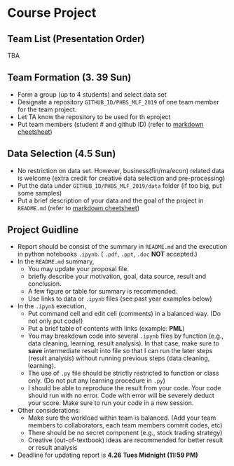 # Course Project

## Team List (Presentation Order)
TBA

## Team Formation (__3. 39 Sun__)
* Form a group (up to 4 students) and select data set
* Designate a repository `GITHUB_ID/PHBS_MLF_2019` of one team member for the team project.
* Let TA know the repository to be used for th eproject
* Put team members (student # and github ID) (refer to [markdown cheetsheet](https://guides.github.com/features/mastering-markdown/))

## Data Selection (__4.5 Sun__)
* No restriction on data set. However, business(fin/ma/econ) related data is welcome (extra credit for creative data selection and pre-processing)
* Put the data under `GITHUB_ID/PHBS_MLF_2019/data` folder (if too big, put some samples)
* Put a brief description of your data and the goal of the project in `README.md` (refer to [markdown cheetsheet](https://guides.github.com/features/mastering-markdown/))

## Project Guidline
* Report should be consist of the summary in `README.md` and the execution in python notebooks `.ipynb`.  ( `.pdf`, `.ppt`, `.doc` __NOT__ accepted.)
* In the `README.md` summary, 
  * You may update your proposal file.
  * briefly describe your motivation, goal, data source, result and conclusion.
  * A few figure or table for summary is recommended.
  * Use links to data or `.ipynb` files (see past year examples below)
* In the `.ipynb` execution, 
  * Put command cell and edit cell (comments) in a balanced way. (Do not only put code!)
  * Put a brief table of contents with links (example: __PML__)
  * You may breakdown code into several `.ipynb` files by function (e.g., data cleaning, learning, result analysis). In that case, make sure to __save__ intermediate result into file so that I can run the later steps (result analysis) without running previous steps (data cleaning, learning).
  * The use of `.py` file should be strictly restricted to function or class only. (Do not put any learning procedure in `.py`)
  * I should be able to reproduce the result from your code. Your code should run with no error. Code with error will be severely deduct your score. Make sure to run your code in a new session.
* Other considerations:
  * Make sure the workload within team is balanced. (Add your team members to collaborators, each team members commit codes, etc)
  * There should be no secret component (e.g., stock trading strategy)
  * Creative (out-of-textbook) ideas are recommended for better result or result analysis
* Deadline for updating report is __4.26 Tues Midnight (11:59 PM)__
